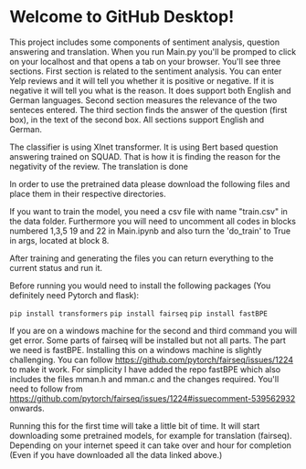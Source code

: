 # Welcome to GitHub Desktop!

This project includes some components of sentiment analysis, question answering and translation. When you run Main.py you'll be promped to click on your localhost and that opens a tab on your browser. You'll see three sections.
First section is related to the sentiment analysis. You can enter Yelp reviews and it will tell you whether it is positive or negative. If it is negative it will tell you what is the reason. It does support both English and German languages.
Second section measures the relevance of the two senteces entered. The third section finds the answer of the question (first box), in the text of the second box. All sections support English and German. 

The classifier is using Xlnet transformer. It is using Bert based question answering trained on SQUAD. That is how it is finding the reason for the negativity of the review. The translation is done 

In order to use the pretrained data please download the following files and place them in their respective directories.

If you want to train the model, you need a csv file with name "train.csv" in the data folder. Furthermore you will need to uncomment all codes in blocks numbered 1,3,5 19 and 22 in Main.ipynb and also turn the 'do_train' to True in args, located at block 8.

After training and generating the files you can return everything to the current status and run it.




Before running you would need to install the following packages (You definitely need Pytorch and flask):

`pip install transformers`
`pip install fairseq`
`pip install fastBPE`

If you are on a windows machine for the second and third command you will get error. Some parts of fairseq will be installed but not all parts. The part we need is fastBPE. Installing this on a windows machine is slightly challenging. You can follow <https://github.com/pytorch/fairseq/issues/1224> to make it work. For simplicity I have added the repo fastBPE which also includes the files mman.h and mman.c and the changes required. You'll need to follow from <https://github.com/pytorch/fairseq/issues/1224#issuecomment-539562932> onwards.

Running this for the first time will take a little bit of time. It will start downloading some pretrained models, for example for translation (fairseq). Depending on your internet speed it can take over and hour for completion (Even if you have downloaded all the data linked above.)




